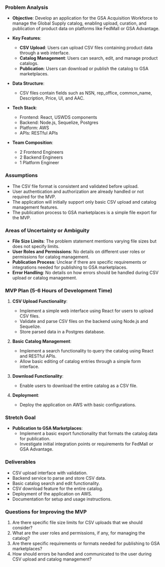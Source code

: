 ### Problem Analysis

- **Objective**: Develop an application for the GSA Acquisition Workforce to manage the Global Supply catalog, enabling upload, curation, and publication of product data on platforms like FedMall or GSA Advantage.

- **Key Features**:
  - **CSV Upload**: Users can upload CSV files containing product data through a web interface.
  - **Catalog Management**: Users can search, edit, and manage product catalogs.
  - **Publication**: Users can download or publish the catalog to GSA marketplaces.

- **Data Structure**: 
  - CSV files contain fields such as NSN, rep_office, common_name, Description, Price, UI, and AAC.

- **Tech Stack**:
  - Frontend: React, USWDS components
  - Backend: Node.js, Sequelize, Postgres
  - Platform: AWS
  - APIs: RESTful APIs

- **Team Composition**:
  - 2 Frontend Engineers
  - 2 Backend Engineers
  - 1 Platform Engineer

### Assumptions

- The CSV file format is consistent and validated before upload.
- User authentication and authorization are already handled or not required for the MVP.
- The application will initially support only basic CSV upload and catalog management features.
- The publication process to GSA marketplaces is a simple file export for the MVP.

### Areas of Uncertainty or Ambiguity

- **File Size Limits**: The problem statement mentions varying file sizes but does not specify limits.
- **User Roles and Permissions**: No details on different user roles or permissions for catalog management.
- **Publication Process**: Unclear if there are specific requirements or integrations needed for publishing to GSA marketplaces.
- **Error Handling**: No details on how errors should be handled during CSV upload or catalog management.

### MVP Plan (5-6 Hours of Development Time)

1. **CSV Upload Functionality**:
   - Implement a simple web interface using React for users to upload CSV files.
   - Validate and parse CSV files on the backend using Node.js and Sequelize.
   - Store parsed data in a Postgres database.

2. **Basic Catalog Management**:
   - Implement a search functionality to query the catalog using React and RESTful APIs.
   - Allow basic editing of catalog entries through a simple form interface.

3. **Download Functionality**:
   - Enable users to download the entire catalog as a CSV file.

4. **Deployment**:
   - Deploy the application on AWS with basic configurations.

### Stretch Goal

- **Publication to GSA Marketplaces**:
  - Implement a basic export functionality that formats the catalog data for publication.
  - Investigate initial integration points or requirements for FedMall or GSA Advantage.

### Deliverables

- CSV upload interface with validation.
- Backend service to parse and store CSV data.
- Basic catalog search and edit functionality.
- CSV download feature for the entire catalog.
- Deployment of the application on AWS.
- Documentation for setup and usage instructions.

### Questions for Improving the MVP

1. Are there specific file size limits for CSV uploads that we should consider?
2. What are the user roles and permissions, if any, for managing the catalog?
3. Are there specific requirements or formats needed for publishing to GSA marketplaces?
4. How should errors be handled and communicated to the user during CSV upload and catalog management?
